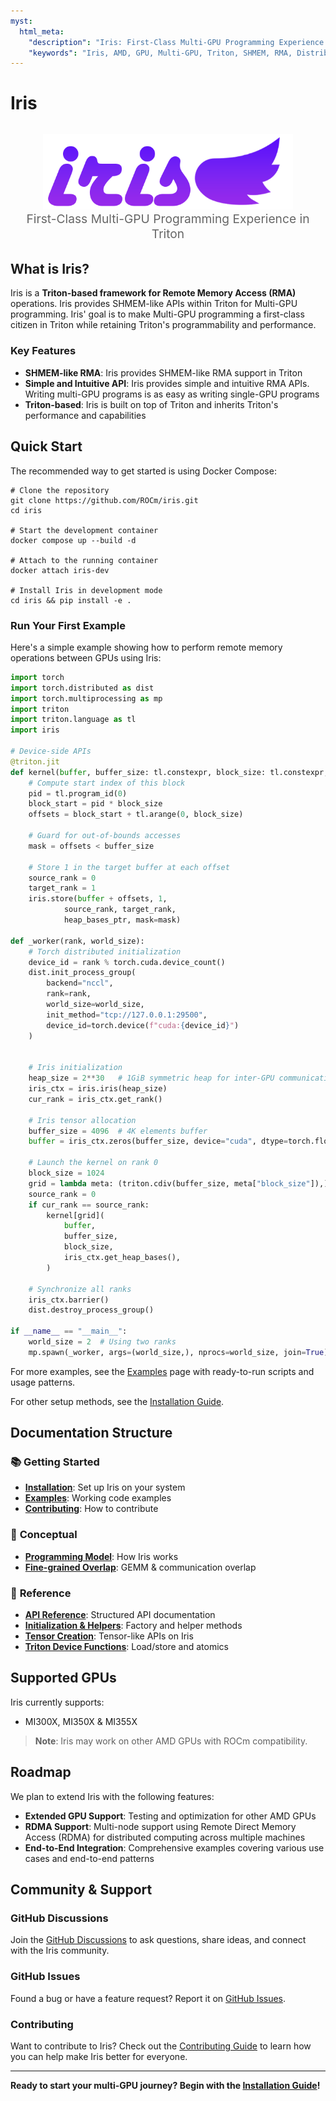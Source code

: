 ```yaml
---
myst:
  html_meta:
    "description": "Iris: First-Class Multi-GPU Programming Experience in Triton"
    "keywords": "Iris, AMD, GPU, Multi-GPU, Triton, SHMEM, RMA, Distributed Computing"
---
```


# Iris

<div style="text-align: center; margin: 2rem 0;">
  <img src="images/logo.png" alt="Iris Logo" style="width: 400px; height: auto; background: transparent;">
  <p style="font-size: 1.2rem; color: #666; margin: 0;">First-Class Multi-GPU Programming Experience in Triton</p>
</div>

## What is Iris?

Iris is a **Triton-based framework for Remote Memory Access (RMA)** operations. Iris provides SHMEM-like APIs within Triton for Multi-GPU programming. Iris' goal is to make Multi-GPU programming a first-class citizen in Triton while retaining Triton's programmability and performance.

### Key Features

- **SHMEM-like RMA**: Iris provides SHMEM-like RMA support in Triton
- **Simple and Intuitive API**: Iris provides simple and intuitive RMA APIs. Writing multi-GPU programs is as easy as writing single-GPU programs
- **Triton-based**: Iris is built on top of Triton and inherits Triton's performance and capabilities

## Quick Start

The recommended way to get started is using Docker Compose:

```shell
# Clone the repository
git clone https://github.com/ROCm/iris.git
cd iris

# Start the development container
docker compose up --build -d

# Attach to the running container
docker attach iris-dev

# Install Iris in development mode
cd iris && pip install -e .
```

### Run Your First Example

Here's a simple example showing how to perform remote memory operations between GPUs using Iris:

```python
import torch
import torch.distributed as dist
import torch.multiprocessing as mp
import triton
import triton.language as tl
import iris

# Device-side APIs
@triton.jit
def kernel(buffer, buffer_size: tl.constexpr, block_size: tl.constexpr, heap_bases_ptr):
    # Compute start index of this block
    pid = tl.program_id(0)
    block_start = pid * block_size
    offsets = block_start + tl.arange(0, block_size)

    # Guard for out-of-bounds accesses
    mask = offsets < buffer_size

    # Store 1 in the target buffer at each offset
    source_rank = 0
    target_rank = 1
    iris.store(buffer + offsets, 1,
            source_rank, target_rank,
            heap_bases_ptr, mask=mask)

def _worker(rank, world_size):
    # Torch distributed initialization
    device_id = rank % torch.cuda.device_count()
    dist.init_process_group(
        backend="nccl",
        rank=rank,
        world_size=world_size,
        init_method="tcp://127.0.0.1:29500",
        device_id=torch.device(f"cuda:{device_id}")
    )


    # Iris initialization
    heap_size = 2**30   # 1GiB symmetric heap for inter-GPU communication
    iris_ctx = iris.iris(heap_size)
    cur_rank = iris_ctx.get_rank()

    # Iris tensor allocation
    buffer_size = 4096  # 4K elements buffer
    buffer = iris_ctx.zeros(buffer_size, device="cuda", dtype=torch.float32)

    # Launch the kernel on rank 0
    block_size = 1024
    grid = lambda meta: (triton.cdiv(buffer_size, meta["block_size"]),)
    source_rank = 0
    if cur_rank == source_rank:
        kernel[grid](
            buffer,
            buffer_size,
            block_size,
            iris_ctx.get_heap_bases(),
        )

    # Synchronize all ranks
    iris_ctx.barrier()
    dist.destroy_process_group()

if __name__ == "__main__":
    world_size = 2  # Using two ranks
    mp.spawn(_worker, args=(world_size,), nprocs=world_size, join=True)
```

For more examples, see the [Examples](reference/examples.md) page with ready-to-run scripts and usage patterns.

For other setup methods, see the [Installation Guide](getting-started/installation.md).

## Documentation Structure

### 📚 **Getting Started**
  - **[Installation](getting-started/installation.md)**: Set up Iris on your system
  - **[Examples](reference/examples.md)**: Working code examples
  - **[Contributing](reference/contributing.md)**: How to contribute

### 🧠 **Conceptual**
- **[Programming Model](conceptual/programming-model.md)**: How Iris works
- **[Fine-grained Overlap](conceptual/finegrained-overlap.md)**: GEMM & communication overlap

### 📖 **Reference**
- **[API Reference](reference/api-reference.md)**: Structured API documentation
- **[Initialization & Helpers](reference/api-iris-class.md)**: Factory and helper methods
- **[Tensor Creation](reference/api-tensor-creation.md)**: Tensor-like APIs on Iris
- **[Triton Device Functions](reference/api-device-functions.md)**: Load/store and atomics

## Supported GPUs

Iris currently supports:
- MI300X, MI350X & MI355X

> **Note**: Iris may work on other AMD GPUs with ROCm compatibility.

## Roadmap

We plan to extend Iris with the following features:

- **Extended GPU Support**: Testing and optimization for other AMD GPUs
- **RDMA Support**: Multi-node support using Remote Direct Memory Access (RDMA) for distributed computing across multiple machines
- **End-to-End Integration**: Comprehensive examples covering various use cases and end-to-end patterns

## Community & Support

### GitHub Discussions
Join the [GitHub Discussions](https://github.com/ROCm/iris/discussions) to ask questions, share ideas, and connect with the Iris community.

### GitHub Issues
Found a bug or have a feature request? Report it on [GitHub Issues](https://github.com/ROCm/iris/issues).

### Contributing
Want to contribute to Iris? Check out the [Contributing Guide](reference/contributing.md) to learn how you can help make Iris better for everyone.

---

**Ready to start your multi-GPU journey? Begin with the [Installation Guide](getting-started/installation.md)!**

